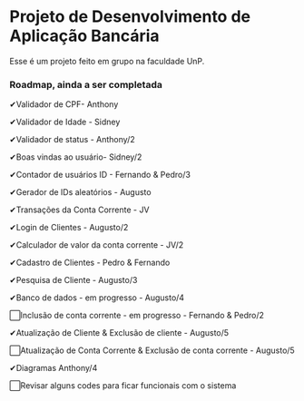 # Projeto de Desenvolvimento de Aplicação Bancária
Esse é um projeto feito em grupo na faculdade UnP.

### Roadmap, ainda a ser completada
✔Validador de CPF- Anthony

✔Validador de Idade - Sidney

✔Validador de status - Anthony/2

✔Boas vindas ao usuário- Sidney/2

✔Contador de usuários ID - Fernando & Pedro/3

✔Gerador de IDs aleatórios - Augusto

✔Transações da Conta Corrente - JV

✔Login de Clientes - Augusto/2

✔Calculador de valor da conta corrente - JV/2

✔Cadastro de Clientes - Pedro & Fernando

✔Pesquisa de Cliente - Augusto/3

✔Banco de dados - em progresso - Augusto/4

⬜Inclusão de conta corrente - em progresso - Fernando & Pedro/2

✔Atualização de Cliente & Exclusão de cliente - Augusto/5

⬜Atualização de Conta Corrente & Exclusão de conta corrente - Augusto/5

✔Diagramas Anthony/4

⬜Revisar alguns codes para ficar funcionais com o sistema

